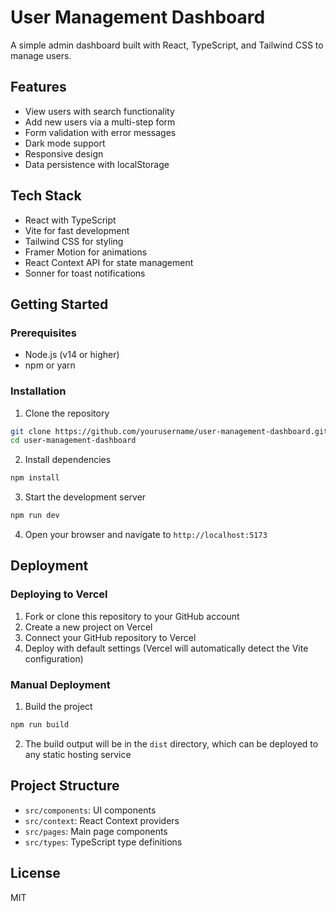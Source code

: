 # User Management Dashboard

A simple admin dashboard built with React, TypeScript, and Tailwind CSS to manage users.

## Features

- View users with search functionality
- Add new users via a multi-step form
- Form validation with error messages
- Dark mode support
- Responsive design
- Data persistence with localStorage

## Tech Stack

- React with TypeScript
- Vite for fast development
- Tailwind CSS for styling
- Framer Motion for animations
- React Context API for state management
- Sonner for toast notifications

## Getting Started

### Prerequisites

- Node.js (v14 or higher)
- npm or yarn

### Installation

1. Clone the repository
```bash
git clone https://github.com/yourusername/user-management-dashboard.git
cd user-management-dashboard
```

2. Install dependencies
```bash
npm install
```

3. Start the development server
```bash
npm run dev
```

4. Open your browser and navigate to `http://localhost:5173`

## Deployment

### Deploying to Vercel

1. Fork or clone this repository to your GitHub account
2. Create a new project on Vercel
3. Connect your GitHub repository to Vercel
4. Deploy with default settings (Vercel will automatically detect the Vite configuration)

### Manual Deployment

1. Build the project
```bash
npm run build
```

2. The build output will be in the `dist` directory, which can be deployed to any static hosting service

## Project Structure

- `src/components`: UI components
- `src/context`: React Context providers
- `src/pages`: Main page components
- `src/types`: TypeScript type definitions

## License

MIT 